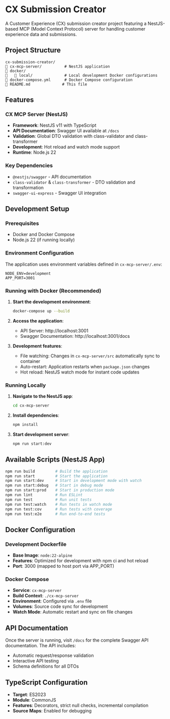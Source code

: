 # CX Submission Creator

A Customer Experience (CX) submission creator project featuring a NestJS-based MCP (Model Context Protocol) server for handling customer experience data and submissions.

## Project Structure

```
cx-submission-creator/
   cx-mcp-server/          # NestJS application
   docker/
      local/              # Local development Docker configurations
   docker-compose.yml      # Docker Compose configuration
   README.md              # This file
```

## Features

### CX MCP Server (NestJS)
- **Framework**: NestJS v11 with TypeScript
- **API Documentation**: Swagger UI available at `/docs`
- **Validation**: Global DTO validation with class-validator and class-transformer
- **Development**: Hot reload and watch mode support
- **Runtime**: Node.js 22

### Key Dependencies
- `@nestjs/swagger` - API documentation
- `class-validator` & `class-transformer` - DTO validation and transformation
- `swagger-ui-express` - Swagger UI integration

## Development Setup

### Prerequisites
- Docker and Docker Compose
- Node.js 22 (if running locally)

### Environment Configuration

The application uses environment variables defined in `cx-mcp-server/.env`:

```env
NODE_ENV=development
APP_PORT=3001
```

### Running with Docker (Recommended)

1. **Start the development environment**:
   ```bash
   docker-compose up --build
   ```

2. **Access the application**:
   - API Server: http://localhost:3001
   - Swagger Documentation: http://localhost:3001/docs

3. **Development features**:
   - File watching: Changes in `cx-mcp-server/src` automatically sync to container
   - Auto-restart: Application restarts when `package.json` changes
   - Hot reload: NestJS watch mode for instant code updates

### Running Locally

1. **Navigate to the NestJS app**:
   ```bash
   cd cx-mcp-server
   ```

2. **Install dependencies**:
   ```bash
   npm install
   ```

3. **Start development server**:
   ```bash
   npm run start:dev
   ```

## Available Scripts (NestJS App)

```bash
npm run build         # Build the application
npm run start         # Start the application
npm run start:dev     # Start in development mode with watch
npm run start:debug   # Start in debug mode
npm run start:prod    # Start in production mode
npm run lint          # Run ESLint
npm run test          # Run unit tests
npm run test:watch    # Run tests in watch mode
npm run test:cov      # Run tests with coverage
npm run test:e2e      # Run end-to-end tests
```

## Docker Configuration

### Development Dockerfile
- **Base Image**: `node:22-alpine`
- **Features**: Optimized for development with npm ci and hot reload
- **Port**: 3000 (mapped to host port via APP_PORT)

### Docker Compose
- **Service**: `cx-mcp-server`
- **Build Context**: `./cx-mcp-server`
- **Environment**: Configured via `.env` file
- **Volumes**: Source code sync for development
- **Watch Mode**: Automatic restart and sync on file changes

## API Documentation

Once the server is running, visit `/docs` for the complete Swagger API documentation. The API includes:
- Automatic request/response validation
- Interactive API testing
- Schema definitions for all DTOs

## TypeScript Configuration

- **Target**: ES2023
- **Module**: CommonJS
- **Features**: Decorators, strict null checks, incremental compilation
- **Source Maps**: Enabled for debugging